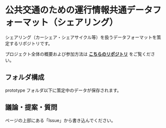 # 公共交通のための運行情報共通データフォーマット（シェアリング）
シェアリング（カーシェア・シェアサイクル等）を扱うデータフォーマットを策定するリポジトリです。

プロジェクト全体の概要および参加方法は **[こちらのリポジトリ](https://github.com/cd4pt/feed-format)** をご覧ください。

## フォルダ構成

prototype フォルダ以下に策定中のデータが保存されます。

## 議論・提案・質問

ページの上部にある「Issue」から書き込んでください。
